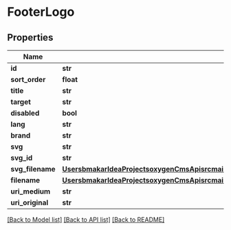# FooterLogo

## Properties
Name | Type | Description | Notes
------------ | ------------- | ------------- | -------------
**id** | **str** |  | [optional] 
**sort_order** | **float** |  | [optional] 
**title** | **str** |  | [optional] 
**target** | **str** |  | [optional] 
**disabled** | **bool** |  | [optional] 
**lang** | **str** |  | [optional] 
**brand** | **str** |  | [optional] 
**svg** | **str** |  | [optional] 
**svg_id** | **str** |  | [optional] 
**svg_filename** | [**UsersbmakarIdeaProjectsoxygenCmsApisrcmainresourcesstaticprivatecomponentssvgFilenameYamlSvgFilename**](UsersbmakarIdeaProjectsoxygenCmsApisrcmainresourcesstaticprivatecomponentssvgFilenameYamlSvgFilename.md) |  | [optional] 
**filename** | [**UsersbmakarIdeaProjectsoxygenCmsApisrcmainresourcesstaticprivatecomponentsfilenameYamlFilename**](UsersbmakarIdeaProjectsoxygenCmsApisrcmainresourcesstaticprivatecomponentsfilenameYamlFilename.md) |  | [optional] 
**uri_medium** | **str** |  | [optional] 
**uri_original** | **str** |  | [optional] 

[[Back to Model list]](../README.md#documentation-for-models) [[Back to API list]](../README.md#documentation-for-api-endpoints) [[Back to README]](../README.md)


